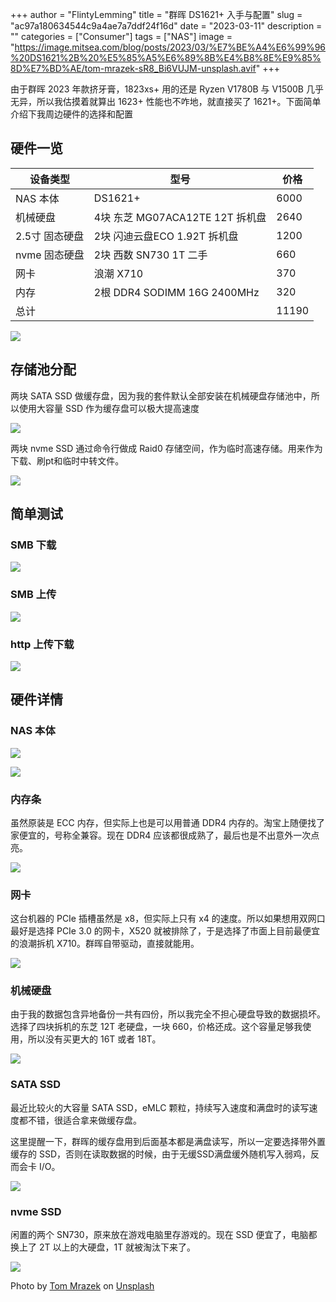 +++
author = "FlintyLemming"
title = "群晖 DS1621+ 入手与配置"
slug = "ac97a180634544c9a4ae7a7ddf24f16d"
date = "2023-03-11"
description = ""
categories = ["Consumer"]
tags = ["NAS"]
image = "https://image.mitsea.com/blog/posts/2023/03/%E7%BE%A4%E6%99%96%20DS1621%2B%20%E5%85%A5%E6%89%8B%E4%B8%8E%E9%85%8D%E7%BD%AE/tom-mrazek-sR8_Bi6VUJM-unsplash.avif"
+++

由于群晖 2023 年款挤牙膏，1823xs+ 用的还是 Ryzen V1780B 与 V1500B 几乎无异，所以我估摸着就算出 1623+ 性能也不咋地，就直接买了 1621+。下面简单介绍下我周边硬件的选择和配置

## 硬件一览

| 设备类型 | 型号 | 价格 |
| --- | --- | --- |
| NAS 本体 | DS1621+ | 6000 |
| 机械硬盘 | 4块 东芝 MG07ACA12TE 12T 拆机盘 | 2640 |
| 2.5寸 固态硬盘 | 2块 闪迪云盘ECO 1.92T 拆机盘 | 1200 |
| nvme 固态硬盘 | 2块 西数 SN730 1T 二手 | 660 |
| 网卡 | 浪潮 X710 | 370 |
| 内存 | 2根 DDR4 SODIMM 16G 2400MHz | 320 |
| 总计 |  | 11190 |

![](https://image.mitsea.com/blog/posts/2023/03/%E7%BE%A4%E6%99%96%20DS1621%2B%20%E5%85%A5%E6%89%8B%E4%B8%8E%E9%85%8D%E7%BD%AE/Untitled.avif)

## 存储池分配

两块 SATA SSD 做缓存盘，因为我的套件默认全部安装在机械硬盘存储池中，所以使用大容量 SSD 作为缓存盘可以极大提高速度

![](https://image.mitsea.com/blog/posts/2023/03/%E7%BE%A4%E6%99%96%20DS1621%2B%20%E5%85%A5%E6%89%8B%E4%B8%8E%E9%85%8D%E7%BD%AE/Untitled%201.avif)

两块 nvme SSD 通过命令行做成 Raid0 存储空间，作为临时高速存储。用来作为下载、刷pt和临时中转文件。

![](https://image.mitsea.com/blog/posts/2023/03/%E7%BE%A4%E6%99%96%20DS1621%2B%20%E5%85%A5%E6%89%8B%E4%B8%8E%E9%85%8D%E7%BD%AE/Untitled%202.avif)

## 简单测试

### SMB 下载

![](https://image.mitsea.com/blog/posts/2023/03/%E7%BE%A4%E6%99%96%20DS1621%2B%20%E5%85%A5%E6%89%8B%E4%B8%8E%E9%85%8D%E7%BD%AE/Untitled%203.avif)

### SMB 上传

![](https://image.mitsea.com/blog/posts/2023/03/%E7%BE%A4%E6%99%96%20DS1621%2B%20%E5%85%A5%E6%89%8B%E4%B8%8E%E9%85%8D%E7%BD%AE/9468317cee88dee6cea77ccdfc73d876.avif)

### http 上传下载

![](https://image.mitsea.com/blog/posts/2023/03/%E7%BE%A4%E6%99%96%20DS1621%2B%20%E5%85%A5%E6%89%8B%E4%B8%8E%E9%85%8D%E7%BD%AE/Untitled%204.avif)

## 硬件详情

### NAS 本体

![](https://image.mitsea.com/blog/posts/2023/03/%E7%BE%A4%E6%99%96%20DS1621%2B%20%E5%85%A5%E6%89%8B%E4%B8%8E%E9%85%8D%E7%BD%AE/IMG_0430.avif)

![](https://image.mitsea.com/blog/posts/2023/03/%E7%BE%A4%E6%99%96%20DS1621%2B%20%E5%85%A5%E6%89%8B%E4%B8%8E%E9%85%8D%E7%BD%AE/IMG_0431.avif)

### 内存条

虽然原装是 ECC 内存，但实际上也是可以用普通 DDR4 内存的。淘宝上随便找了家便宜的，号称全兼容。现在 DDR4 应该都很成熟了，最后也是不出意外一次点亮。

![](https://image.mitsea.com/blog/posts/2023/03/%E7%BE%A4%E6%99%96%20DS1621%2B%20%E5%85%A5%E6%89%8B%E4%B8%8E%E9%85%8D%E7%BD%AE/IMG_0447.avif)

### 网卡

这台机器的 PCIe 插槽虽然是 x8，但实际上只有 x4 的速度。所以如果想用双网口最好是选择 PCIe 3.0 的网卡，X520 就被排除了，于是选择了市面上目前最便宜的浪潮拆机 X710。群晖自带驱动，直接就能用。

![](https://image.mitsea.com/blog/posts/2023/03/%E7%BE%A4%E6%99%96%20DS1621%2B%20%E5%85%A5%E6%89%8B%E4%B8%8E%E9%85%8D%E7%BD%AE/IMG_0491.avif)

### 机械硬盘

由于我的数据包含异地备份一共有四份，所以我完全不担心硬盘导致的数据损坏。选择了四块拆机的东芝 12T 老硬盘，一块 660，价格还成。这个容量足够我使用，所以没有买更大的 16T 或者 18T。

![](https://image.mitsea.com/blog/posts/2023/03/%E7%BE%A4%E6%99%96%20DS1621%2B%20%E5%85%A5%E6%89%8B%E4%B8%8E%E9%85%8D%E7%BD%AE/IMG_0980.avif)

### SATA SSD

最近比较火的大容量 SATA SSD，eMLC 颗粒，持续写入速度和满盘时的读写速度都不错，很适合拿来做缓存盘。

这里提醒一下，群晖的缓存盘用到后面基本都是满盘读写，所以一定要选择带外置缓存的 SSD，否则在读取数据的时候，由于无缓SSD满盘缓外随机写入弱鸡，反而会卡 I/O。

![](https://image.mitsea.com/blog/posts/2023/03/%E7%BE%A4%E6%99%96%20DS1621%2B%20%E5%85%A5%E6%89%8B%E4%B8%8E%E9%85%8D%E7%BD%AE/IMG_1073.avif)

### nvme SSD

闲置的两个 SN730，原来放在游戏电脑里存游戏的。现在 SSD 便宜了，电脑都换上了 2T 以上的大硬盘，1T 就被淘汰下来了。

![](https://image.mitsea.com/blog/posts/2023/03/%E7%BE%A4%E6%99%96%20DS1621%2B%20%E5%85%A5%E6%89%8B%E4%B8%8E%E9%85%8D%E7%BD%AE/IMG_0149.avif)

Photo by [Tom Mrazek](https://unsplash.com/@tommrazek?utm_source=unsplash&utm_medium=referral&utm_content=creditCopyText) on [Unsplash](https://unsplash.com/s/photos/nas?utm_source=unsplash&utm_medium=referral&utm_content=creditCopyText)
  